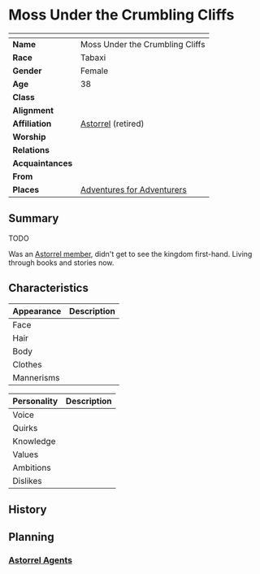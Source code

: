 # Moss Under the Crumbling Cliffs

| []() | |
| --- | --- |
| **Name** | Moss Under the Crumbling Cliffs |
| **Race** | Tabaxi |
| **Gender** | Female |
| **Age** | 38 |
| **Class** | |
| **Alignment** | |
| **Affiliation** | [Astorrel](../civilisations/kingdom-of-astor/organisations/astorrel/README.md) (retired) |
| **Worship** | |
| **Relations** | |
| **Acquaintances** | |
| **From** | |
| **Places** | [Adventures for Adventurers](../civilisations/kingdom-of-astor/settlements/northhaven/places/adventures-for-adventurers.md) |

## Summary

TODO

Was an [Astorrel member](../civilisations/kingdom-of-astor/organisations/astorrel/ranks/1-member.md), didn't get to see the kingdom first-hand. Living through books and stories now.

## Characteristics

| Appearance | Description |
| --- | --- |
| Face | |
| Hair | |
| Body | |
| Clothes | |
| Mannerisms | |

| Personality | Description |
| --- | --- |
| Voice | |
| Quirks | |
| Knowledge | |
| Values | |
| Ambitions | |
| Dislikes | |

## History

## Planning

### [Astorrel Agents](../../campaigns/astorrel-agents/README.md)
